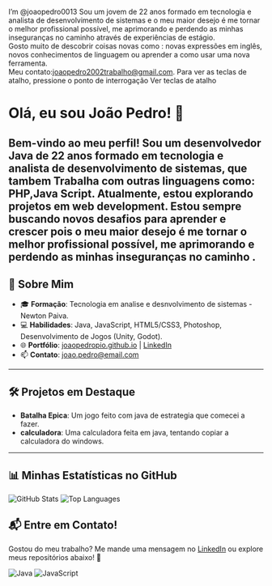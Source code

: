 
<!---
joaopedro0013/joaopedro0013 is a ✨ special ✨ repository because its `README.md` (this file) appears on your GitHub profile.
You can click the Preview link to take a look at your changes.
--->
 I’m @joaopedro0013 Sou um jovem de 22 anos formado em tecnologia e analista de 
desenvolvimento de sistemas e o meu maior desejo é me tornar o melhor 
profissional possível, me aprimorando e perdendo as minhas inseguranças no 
caminho através de experiências de estágio.<br>
Gosto muito de descobrir coisas 
novas como : novas expressões em inglês, novos conhecimentos de 
linguagem ou aprender a como usar uma nova ferramenta.<br> 
 Meu contato:joaopedro2002trabalho@gmail.com.
Para ver as teclas de atalho, pressione o ponto de interrogação
Ver teclas de atalho

# Olá, eu sou João Pedro! 👋

Bem-vindo ao meu perfil! Sou um desenvolvedor **Java** de 22 anos formado em tecnologia e analista de 
desenvolvimento de sistemas, que tambem Trabalha com outras linguagens como: **PHP**,**Java Script**. Atualmente, estou explorando projetos em **web development**. Estou sempre buscando novos desafios para aprender e crescer pois o meu maior desejo é me tornar o melhor 
profissional possível, me aprimorando e perdendo as minhas inseguranças no 
caminho .<br>
---

## 🚀 Sobre Mim
- 🎓 **Formação**: Tecnologia em analise e desnvolvimento de sistemas - Newton Paiva.
- 💻 **Habilidades**: Java, JavaScript, HTML5/CSS3, Photoshop, Desenvolvimento de Jogos (Unity, Godot).
- 🌐 **Portfólio**: [joaopedropio.github.io](https://joaopedropio.github.io) | [LinkedIn](https://www.linkedin.com/in/joao-pedro-pio/)
- 📫 **Contato**: [joao.pedro@email.com](mailto:joaopedro2002trabalho@gmail.com)

---

## 🛠️ Projetos em Destaque
- **Batalha Epica**: Um jogo feito com java de estrategia que comecei a fazer.
- **calculadora**: Uma calculadora feita em java, tentando copiar a calculadora do windows.

---

## 📊 Minhas Estatísticas no GitHub
![GitHub Stats](https://github-readme-stats.vercel.app/api?username=joaopedro0013&show_icons=true&theme=radical)
![Top Languages](https://github-readme-stats.vercel.app/api/top-langs/?username=joaopedro0013&layout=compact&theme=radical)


## 📬 Entre em Contato!
Gostou do meu trabalho? Me mande uma mensagem no [LinkedIn](https://www.linkedin.com/in/joao-pedro-pio/) ou explore meus repositórios abaixo! 🚀


![Java](https://img.shields.io/badge/-Java-007396?style=flat&logo=java)
![JavaScript](https://img.shields.io/badge/-JavaScript-F7DF1E?style=flat&logo=javascript)


